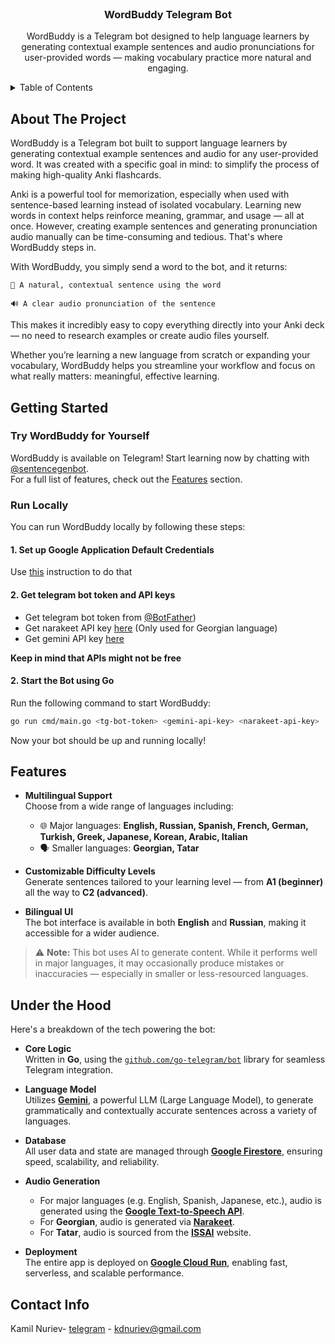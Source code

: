 <br />
<div align="center">

<h3 align="center">WordBuddy Telegram Bot</h3>

  <p align="center">
    WordBuddy is a Telegram bot designed to help language learners by generating contextual example sentences and audio pronunciations for user-provided words — making vocabulary practice more natural and engaging.
    <br />
  </p>
</div>



<!-- TABLE OF CONTENTS -->
<details>
  <summary>Table of Contents</summary>
  <ol>
    <li>
      <a href="#about-the-project">About The Project</a>
    </li>
    <li>
      <a href="#getting-started">Getting Started</a>
      <ul>
        <li><a href="#try-wordbuddy-for-yourself">Try WordBuddy for Yourself</a></li>
        <li><a href="#run-locally">Run locally</a></li>
      </ul>
    </li>
    <li><a href="#features">Features</a></li>
    <li><a href="#under-the-hood">Under the hood</a></li>
    <li><a href="#contact">Contact</a></li>
  </ol>
</details>



<!-- ABOUT THE PROJECT -->
## About The Project

WordBuddy is a Telegram bot built to support language learners by generating contextual example sentences and audio for any user-provided word. It was created with a specific goal in mind: to simplify the process of making high-quality Anki flashcards.

Anki is a powerful tool for memorization, especially when used with sentence-based learning instead of isolated vocabulary. Learning new words in context helps reinforce meaning, grammar, and usage — all at once. However, creating example sentences and generating pronunciation audio manually can be time-consuming and tedious. That's where WordBuddy steps in.

With WordBuddy, you simply send a word to the bot, and it returns:

    📜 A natural, contextual sentence using the word

    🔊 A clear audio pronunciation of the sentence

This makes it incredibly easy to copy everything directly into your Anki deck — no need to research examples or create audio files yourself.

Whether you’re learning a new language from scratch or expanding your vocabulary, WordBuddy helps you streamline your workflow and focus on what really matters: meaningful, effective learning.




<!-- GETTING STARTED -->
## Getting Started

### Try WordBuddy for Yourself
WordBuddy is available on Telegram! Start learning now by chatting with [@sentencegenbot](https://t.me/sentencegenbot).  
For a full list of features, check out the [Features](#features) section.

### Run Locally
You can run WordBuddy locally by following these steps:

#### 1. Set up Google Application Default Credentials 
Use [this](https://cloud.google.com/docs/authentication/application-default-credentials) instruction to do that

#### 2. Get telegram bot token and API keys 
- Get telegram bot token from [@BotFather](https://t.me/BotFather))
- Get narakeet API key [here](https://www.narakeet.com/) (Only used for Georgian language)
- Get gemini API key [here](https://aistudio.google.com/apikey)

<b>Keep in mind that APIs might not be free</b>

#### 2. Start the Bot using Go
Run the following command to start WordBuddy:

```sh
go run cmd/main.go <tg-bot-token> <gemini-api-key> <narakeet-api-key>
```  

Now your bot should be up and running locally!


<!-- FEATURES -->
## Features

- **Multilingual Support**  
  Choose from a wide range of languages including:
    - 🌐 Major languages: **English, Russian, Spanish, French, German, Turkish, Greek, Japanese, Korean, Arabic, Italian**
    - 🗣️ Smaller languages: **Georgian, Tatar**

- **Customizable Difficulty Levels**  
  Generate sentences tailored to your learning level — from **A1 (beginner)** all the way to **C2 (advanced)**.

- **Bilingual UI**  
  The bot interface is available in both **English** and **Russian**, making it accessible for a wider audience.

> ⚠️ **Note:** This bot uses AI to generate content. While it performs well in major languages, it may occasionally produce mistakes or inaccuracies — especially in smaller or less-resourced languages.

## Under the Hood

Here's a breakdown of the tech powering the bot:

- **Core Logic**  
  Written in **Go**, using the [`github.com/go-telegram/bot`](https://github.com/go-telegram/bot) library for seamless Telegram integration.

- **Language Model**  
  Utilizes [**Gemini**](https://gemini.google.com/app?hl=en), a powerful LLM (Large Language Model), to generate grammatically and contextually accurate sentences across a variety of languages.

- **Database**  
  All user data and state are managed through [**Google Firestore**](https://firebase.google.com/docs/firestore), ensuring speed, scalability, and reliability.

- **Audio Generation**
    - For major languages (e.g. English, Spanish, Japanese, etc.), audio is generated using the [**Google Text-to-Speech API**](https://cloud.google.com/text-to-speech).
    - For **Georgian**, audio is generated via [**Narakeet**](https://www.narakeet.com/languages/georgian-text-to-speech/#trynow).
    - For **Tatar**, audio is sourced from the [**ISSAI**](https://issai.nu.edu.kz/ru/tatartts-rus/) website.

- **Deployment**  
  The entire app is deployed on [**Google Cloud Run**](https://cloud.google.com/run), enabling fast, serverless, and scalable performance.








<!-- CONTACT -->
## Contact Info

Kamil Nuriev- [telegram](https://t.me/dafraer) - kdnuriev@gmail.com